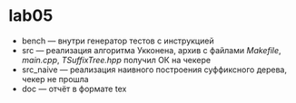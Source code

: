 # lab05

* bench — внутри генератор тестов с инструкцией
* src — реализация алгоритма Укконена, архив с файлами *Makefile*, *main.cpp*, *TSuffixTree.hpp* получил ОК на чекере
* src_naive — реализация наивного построения суффиксного дерева, чекер не прошла
* doc — отчёт в формате tex

